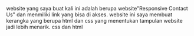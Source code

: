 website yang saya buat kali ini adalah berupa website"Responsive Contact Us"
dan menmiliki link yang bisa di akses.
website ini saya membuat kerangka yang berupa html dan css yang menentukan tampulan website jadi lebih menarik.
css dan html